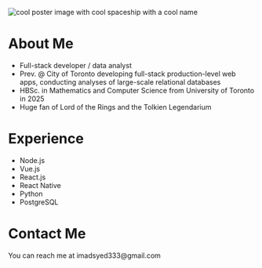 ![cool poster image with cool spaceship with a cool name](https://media.discordapp.net/attachments/935622895009407009/1413296921904414751/image.png?ex=68bb6ad3&is=68ba1953&hm=a66a6b397aa3efb12ebf7ffd6a993dd6561ab81f1cc15eef078c928f075aa58c&=&format=webp&quality=lossless&width=1872&height=812)
<h1>
  About Me
</h1>
<ul>
  <li>Full-stack developer / data analyst</li>
  <li>Prev. @ City of Toronto developing full-stack production-level web apps, conducting analyses of large-scale relational databases</li>
  <li>HBSc. in Mathematics and Computer Science from University of Toronto in 2025</li>
  <li>Huge fan of Lord of the Rings and the Tolkien Legendarium</li>
</ul>
<h1>
  Experience
</h1>
<ul>
  <li>Node.js</li>
  <li>Vue.js</li>
  <li>React.js</li>
  <li>React Native</li>
  <li>Python</li>
  <li>PostgreSQL</li>
</ul>
<h1>
  Contact Me
</h1>
You can reach me at imadsyed333@gmail.com


<!---
imadsyed333/imadsyed333 is a ✨ special ✨ repository because its `README.md` (this file) appears on your GitHub profile.
You can click the Preview link to take a look at your changes.
--->
